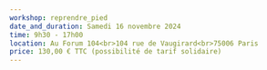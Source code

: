 ```yaml
---
workshop: reprendre_pied
date_and_duration: Samedi 16 novembre 2024
time: 9h30 - 17h00
location: Au Forum 104<br>104 rue de Vaugirard<br>75006 Paris
price: 130,00 € TTC (possibilité de tarif solidaire)
---
```

